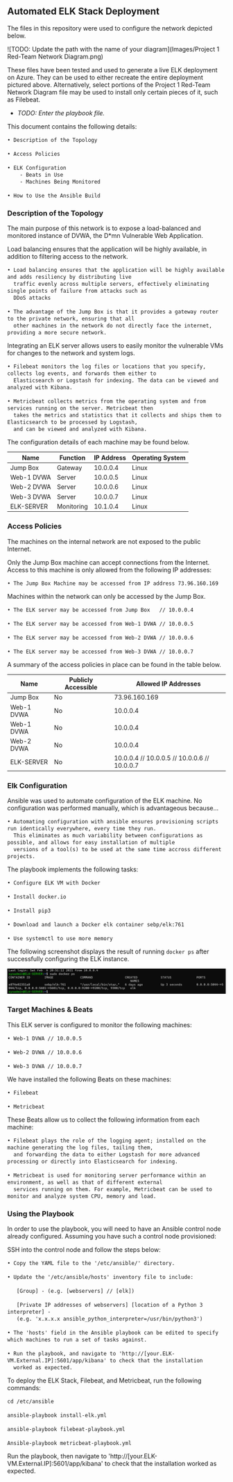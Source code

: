 ## Automated ELK Stack Deployment

The files in this repository were used to configure the network depicted below.

![TODO: Update the path with the name of your diagram](Images/Project 1 Red-Team Network Diagram.png)

These files have been tested and used to generate a live ELK deployment on Azure. They can be used to either recreate the entire deployment pictured above. Alternatively, select portions of the Project 1 Red-Team Network Diagram file may be used to install only certain pieces of it, such as Filebeat.

  - _TODO: Enter the playbook file._

This document contains the following details:

    • Description of the Topology
    
    • Access Policies
    
    • ELK Configuration
        - Beats in Use
        - Machines Being Monitored
    
    • How to Use the Ansible Build


### Description of the Topology

The main purpose of this network is to expose a load-balanced and monitored instance of DVWA, the D*mn Vulnerable Web Application.

Load balancing ensures that the application will be highly available, in addition to filtering access to the network.

    • Load balancing ensures that the application will be highly available and adds resiliency by distributing live 
      traffic evenly across multiple servers, effectively eliminating single points of failure from attacks such as 
      DDoS attacks

    • The advantage of the Jump Box is that it provides a gateway router to the private network, ensuring that all 
      other machines in the network do not directly face the internet, providing a more secure network.
          
          
Integrating an ELK server allows users to easily monitor the vulnerable VMs for changes to the network and system logs.

    • Filebeat monitors the log files or locations that you specify, collects log events, and forwards them either to 
      Elasticsearch or Logstash for indexing. The data can be viewed and analyzed with Kibana.

    • Metricbeat collects metrics from the operating system and from services running on the server. Metricbeat then
      takes the metrics and statistics that it collects and ships them to Elasticsearch to be processed by Logstash,
      and can be viewed and analyzed with Kibana.


The configuration details of each machine may be found below.

| Name       |    Function    | IP Address | Operating System |
|------------|----------------|------------|------------------|
| Jump Box   | Gateway        | 10.0.0.4   | Linux            |
| Web-1 DVWA | Server         | 10.0.0.5   | Linux            |
| Web-2 DVWA | Server         | 10.0.0.6   | Linux            |
| Web-3 DVWA | Server         | 10.0.0.7   | Linux            |
| ELK-SERVER | Monitoring     | 10.1.0.4   | Linux            |


### Access Policies

The machines on the internal network are not exposed to the public Internet. 

Only the Jump Box machine can accept connections from the Internet. Access to this machine is only allowed from the following IP addresses:

  
    • The Jump Box Machine may be accessed from IP address 73.96.160.169


Machines within the network can only be accessed by the Jump Box.

    • The ELK server may be accessed from Jump Box   // 10.0.0.4
    
    • The ELK server may be accessed from Web-1 DVWA // 10.0.0.5    
    
    • The ELK server may be accessed from Web-2 DVWA // 10.0.0.6  
    
    • The ELK server may be accessed from Web-3 DVWA // 10.0.0.7                                                 


A summary of the access policies in place can be found in the table below.

| Name       | Publicly Accessible |              Allowed IP Addresses            |
|------------|---------------------|----------------------------------------------|
| Jump Box   | No                  | 73.96.160.169                                |
| Web-1 DVWA | No                  | 10.0.0.4                                     |
| Web-1 DVWA | No                  | 10.0.0.4                                     |
| Web-2 DVWA | No                  | 10.0.0.4                                     |
| ELK-SERVER | No                  | 10.0.0.4 // 10.0.0.5 // 10.0.0.6 // 10.0.0.7 |

### Elk Configuration

Ansible was used to automate configuration of the ELK machine. No configuration was performed manually, which is advantageous because...

    • Automating configuration with ansible ensures provisioning scripts run identically everywhere, every time they run.
      This eliminates as much variability between configurations as possible, and allows for easy installation of multiple
      versions of a tool(s) to be used at the same time accross different projects.

The playbook implements the following tasks:

    • Configure ELK VM with Docker
    
    • Install docker.io
    
    • Install pip3
    
    • Download and launch a Docker elk container sebp/elk:761
    
    • Use systemctl to use more memory
    

The following screenshot displays the result of running `docker ps` after successfully configuring the ELK instance.

![TODO: Update the path with the name of your screenshot of docker ps output](Images/docker_ps_output.png)

### Target Machines & Beats
This ELK server is configured to monitor the following machines:
       
    • Web-1 DVWA // 10.0.0.5 
    
    • Web-2 DVWA // 10.0.0.6
    
    • Web-3 DVWA // 10.0.0.7

We have installed the following Beats on these machines:
    
    • Filebeat  
    
    • Metricbeat

These Beats allow us to collect the following information from each machine:

    • Filebeat plays the role of the logging agent; installed on the machine generating the log files, tailing them,
      and forwarding the data to either Logstash for more advanced processing or directly into Elasticsearch for indexing.
      
    • Metricbeat is used for monitoring server performance within an environment, as well as that of different external
      services running on them. For example, Metricbeat can be used to monitor and analyze system CPU, memory and load.

### Using the Playbook
In order to use the playbook, you will need to have an Ansible control node already configured. Assuming you have such a control node provisioned: 

SSH into the control node and follow the steps below:

    • Copy the YAML file to the '/etc/ansible/' directory.

    • Update the '/etc/ansible/hosts' inventory file to include: 

       [Group] - (e.g. [webservers] // [elk])

       [Private IP addresses of webservers] [location of a Python 3 interpreter] -
       (e.g. 'x.x.x.x ansible_python_interpreter=/usr/bin/python3')

    • The 'hosts' field in the Ansible playbook can be edited to specify which machines to run a set of tasks against.

    • Run the playbook, and navigate to 'http://[your.ELK-VM.External.IP]:5601/app/kibana' to check that the installation 
      worked as expected.

To deploy the ELK Stack, Filebeat, and Metricbeat, run the following commands:
   
    cd /etc/ansible
    
    ansible-playbook install-elk.yml
    
    ansible-playbook filebeat-playbook.yml
    
    Ansible-playbook metricbeat-playbook.yml
    
Run the playbook, then navigate to 'http://[your.ELK-VM.External.IP]:5601/app/kibana' to check that the installation worked as expected.
